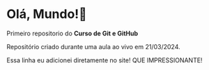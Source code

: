 # Olá, Mundo!💖
 Primeiro repositorio do **Curso de Git e GitHub**

Repositório criado durante uma aula ao vivo em 21/03/2024.

Essa linha eu adicionei diretamente no site! QUE IMPRESSIONANTE!


